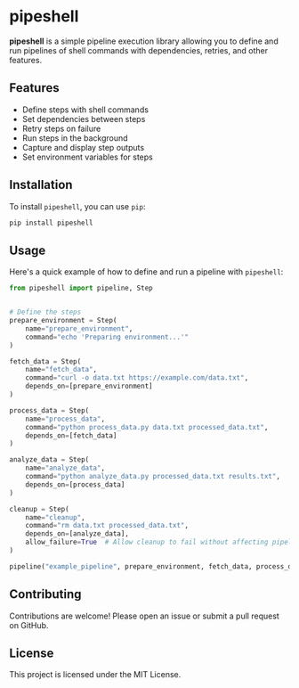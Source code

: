 # pipeshell

**pipeshell** is a simple pipeline execution library allowing you to define and run pipelines of shell commands with dependencies, retries, and other features.

## Features

- Define steps with shell commands
- Set dependencies between steps
- Retry steps on failure
- Run steps in the background
- Capture and display step outputs
- Set environment variables for steps

## Installation

To install `pipeshell`, you can use `pip`:

```sh
pip install pipeshell
```

## Usage

Here's a quick example of how to define and run a pipeline with `pipeshell`:

```python
from pipeshell import pipeline, Step


# Define the steps
prepare_environment = Step(
    name="prepare_environment",
    command="echo 'Preparing environment...'"
)

fetch_data = Step(
    name="fetch_data",
    command="curl -o data.txt https://example.com/data.txt",
    depends_on=[prepare_environment]
)

process_data = Step(
    name="process_data",
    command="python process_data.py data.txt processed_data.txt",
    depends_on=[fetch_data]
)

analyze_data = Step(
    name="analyze_data",
    command="python analyze_data.py processed_data.txt results.txt",
    depends_on=[process_data]
)

cleanup = Step(
    name="cleanup",
    command="rm data.txt processed_data.txt",
    depends_on=[analyze_data],
    allow_failure=True  # Allow cleanup to fail without affecting pipeline
)

pipeline("example_pipeline", prepare_environment, fetch_data, process_data, analyze_data, cleanup)
```

## Contributing

Contributions are welcome! Please open an issue or submit a pull request on GitHub.

## License

This project is licensed under the MIT License.
```
